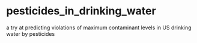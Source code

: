 # pesticides_in_drinking_water
a try at predicting violations of maximum contaminant levels in US drinking water by pesticides
